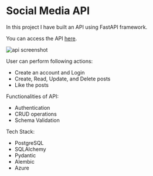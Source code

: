 # Social Media API
In this project I have built an API using FastAPI framework.

You can access the API [here](https://social-media-api.eastus.cloudapp.azure.com/docs).

![api screenshot](https://drive.google.com/file/d/18zXfv9_ohRRFy7hlfBu0pOiYYjCCUAEP/view?usp=share_link)

User can perform following actions:
* Create an account and Login
* Create, Read, Update, and Delete posts
* Like the posts

Functionalities of API:
* Authentication
* CRUD operations
* Schema Validation

Tech Stack:
* PostgreSQL
* SQLAlchemy
* Pydantic
* Alembic
* Azure
